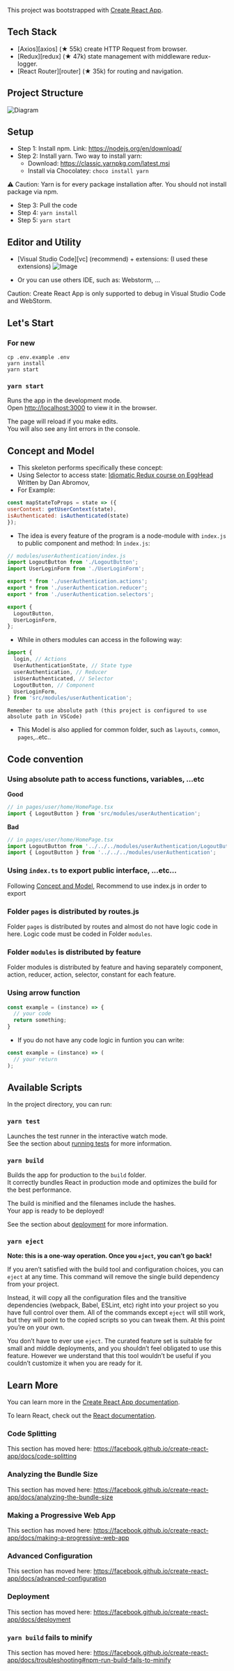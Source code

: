 This project was bootstrapped with [Create React App](https://github.com/facebook/create-react-app).

## Tech Stack

- [Axios][axios] (★ 55k) create HTTP Request from browser.
- [Redux][redux] (★ 47k) state management with middleware redux-logger.
- [React Router][router] (★ 35k) for routing and navigation.

## Project Structure

![Diagram](https://i.imgur.com/12KJGRo.png)

## Setup

- Step 1: Install npm. Link: https://nodejs.org/en/download/
- Step 2: Install yarn. Two way to install yarn: 
  + Download: https://classic.yarnpkg.com/latest.msi
  + Install via Chocolatey: ```choco install yarn ```

:warning: Caution: Yarn is for every package installation after. You should not install package via npm.

- Step 3: Pull the code 
- Step 4: ```yarn install ```
- Step 5: ```yarn start ```

## Editor and Utility

- [Visual Studio Code][vc] (recommend) + extensions: 
  (I used these extensions)
![Image](https://i.imgur.com/DAKbByt.png)

- Or you can use others IDE, such as: Webstorm, ...

Caution: Create React App is only supported to debug in Visual Studio Code and WebStorm.

## Let's Start

### For new
```
cp .env.example .env
yarn install
yarn start
```
### `yarn start`

Runs the app in the development mode.<br />
Open [http://localhost:3000](http://localhost:3000) to view it in the browser.

The page will reload if you make edits.<br />
You will also see any lint errors in the console.

## Concept and Model

- This skeleton performs specifically these concept:
 - Using Selector to access state:
    [Idiomatic Redux course on EggHead](https://egghead.io/lessons/javascript-redux-colocating-selectors-with-reducers) Written by Dan Abromov,
  - For Example:
```javascript
const mapStateToProps = state => ({
userContext: getUserContext(state),
isAuthenticated: isAuthenticated(state)
});
  ```
- The idea is every feature of the program is a node-module with `index.js` to public component and method:
  In `index.js`:
```javascript
// modules/userAuthentication/index.js
import LogoutButton from './LogoutButton';
import UserLoginForm from './UserLoginForm';

export * from './userAuthentication.actions';
export * from './userAuthentication.reducer';
export * from './userAuthentication.selectors';

export {
  LogoutButton,
  UserLoginForm,
};
```
- While in others modules can access in the following way:

```javascript
import {
  login, // Actions
  UserAuthenticationState, // State type
  userAuthentication, // Reducer
  isUserAuthenticated, // Selector
  LogoutButton, // Component
  UserLoginForm,
} from 'src/modules/userAuthentication';
```
`Remember to use absolute path (this project is configured to use absolute path in VSCode)`
- This Model is also applied for common folder, such as `layouts`, `common`, `pages`,..etc..

## Code convention

### Using absolute path to access functions, variables, ...etc

**Good**
```javascript
// in pages/user/home/HomePage.tsx
import { LogoutButton } from 'src/modules/userAuthentication';
```

**Bad**
```javascript
// in pages/user/home/HomePage.tsx
import LogoutButton from '../../../modules/userAuthentication/LogoutButton';
import { LogoutButton } from '../../../modules/userAuthentication';
```

### Using `index.ts` to export public interface, ...etc...
Following [Concept and Model](#Concept-and-Model), Recommend to use index.js in order to export

### Folder `pages` is distributed by routes.js
Folder `pages` is distributed by routes and almost do not have logic code in here.
Logic code must be coded in Folder `modules`. 

### Folder `modules` is distributed by feature

Folder modules is distributed by feature and having separately component, action, reducer, action, selector, constant for each feature.

### Using arrow function

```javascript
const example = (instance) => {
  // your code
  return something;
}
```

- If you do not have any code logic in funtion you can write:

```javascript
const example = (instance) => (
  // your return
);
```

## Available Scripts

In the project directory, you can run:

### `yarn test`

Launches the test runner in the interactive watch mode.<br />
See the section about [running tests](https://facebook.github.io/create-react-app/docs/running-tests) for more information.

### `yarn build`

Builds the app for production to the `build` folder.<br />
It correctly bundles React in production mode and optimizes the build for the best performance.

The build is minified and the filenames include the hashes.<br />
Your app is ready to be deployed!

See the section about [deployment](https://facebook.github.io/create-react-app/docs/deployment) for more information.

### `yarn eject`

**Note: this is a one-way operation. Once you `eject`, you can’t go back!**

If you aren’t satisfied with the build tool and configuration choices, you can `eject` at any time. This command will remove the single build dependency from your project.

Instead, it will copy all the configuration files and the transitive dependencies (webpack, Babel, ESLint, etc) right into your project so you have full control over them. All of the commands except `eject` will still work, but they will point to the copied scripts so you can tweak them. At this point you’re on your own.

You don’t have to ever use `eject`. The curated feature set is suitable for small and middle deployments, and you shouldn’t feel obligated to use this feature. However we understand that this tool wouldn’t be useful if you couldn’t customize it when you are ready for it.

## Learn More

You can learn more in the [Create React App documentation](https://facebook.github.io/create-react-app/docs/getting-started).

To learn React, check out the [React documentation](https://reactjs.org/).

### Code Splitting

This section has moved here: https://facebook.github.io/create-react-app/docs/code-splitting

### Analyzing the Bundle Size

This section has moved here: https://facebook.github.io/create-react-app/docs/analyzing-the-bundle-size

### Making a Progressive Web App

This section has moved here: https://facebook.github.io/create-react-app/docs/making-a-progressive-web-app

### Advanced Configuration

This section has moved here: https://facebook.github.io/create-react-app/docs/advanced-configuration

### Deployment

This section has moved here: https://facebook.github.io/create-react-app/docs/deployment

### `yarn build` fails to minify

This section has moved here: https://facebook.github.io/create-react-app/docs/troubleshooting#npm-run-build-fails-to-minify

